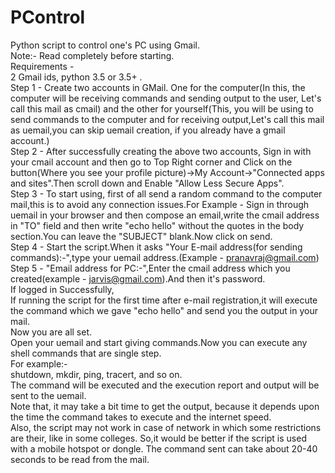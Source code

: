 # PControl  
Python script to control one's PC using Gmail.   
Note:- Read completely before starting.  
Requirements -    
2 Gmail ids, python 3.5 or 3.5+ .  
Step 1 - Create two accounts in GMail. One for the computer(In this, the computer will be receiving commands and sending output to the user, Let's call this mail as cmail) and the other for yourself(This, you will be using to send commands to the computer and for receiving output,Let's call this mail as uemail,you can skip uemail creation, if you already have a gmail account.)   
Step 2 - After successfully creating the above two accounts, Sign in with your cmail account and then go to Top Right corner and Click on the button(Where you see your profile picture)->My Account->"Connected apps and sites".Then scroll down and Enable "Allow Less Secure Apps".  
Step 3 - To start using, first of all send a random command to the computer mail,this is to avoid any connection issues.For Example - Sign in through uemail in your browser and then compose an email,write the cmail address in "TO" field and then write
"echo hello" without the quotes in the body section.You can leave the "SUBJECT" blank.Now click on send.  
Step 4 - Start the script.When it asks "Your E-mail address(for sending commands):-",type your uemail address.(Example - pranavraj@gmail.com)  
Step 5 - "Email address for PC:-",Enter the cmail address which you created(example - jarvis@gmail.com).And then it's password.  
If logged in Successfully,  
If running the script for the first time after e-mail registration,it will execute the command which we gave "echo hello" and send you the output in your mail.  
Now you are all set.  
Open your uemail and start giving commands.Now you can execute any shell commands that are single step.  
For example:-  
shutdown, mkdir, ping, tracert, and so on.  
The command will be executed and the execution report and output will be sent to the uemail.  
Note that, it may take a bit time to get the output, because it depends upon the time the command takes to execute and the internet speed.   
Also, the script may not work in case of network in which some restrictions are their, like in some colleges. So,it would be better if the script is used with a mobile hotspot or dongle.
The command sent can take about 20-40 seconds to be read from the mail.
